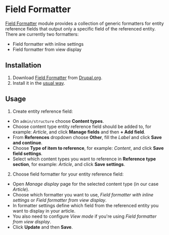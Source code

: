 # Field Formatter

[Field Formatter](https://www.drupal.org/project/field_formatter) module provides
a collection of generic formatters for entity reference fields that output only
a specific field of the referenced entity. There are currently two formatters:

- Field formatter with inline settings
- Field formatter from view display

## Installation

1. Download [Field Formatter](https://www.drupal.org/project/field_formatter) from [Drupal.org](https://www.drupal.org/node/2328797/release).
2. Install it in the [usual way](https://www.drupal.org/documentation/install/modules-themes/modules-8).

## Usage

1. Create entity reference field:
  * On `admin/structure` choose **Content types**.
  * Choose content type entity reference field should be added to, for example: *Article*, and click **Manage fields** and then **+ Add field**.
  * From **References** dropdown choose **Other**, fill the *Label* and click **Save and continue**.
  * Choose **Type of item to reference**, for example: *Content*, and click **Save field settings**.
  * Select which content types you want to reference in **Reference type section**, for example: *Article*, and click **Save settings**.
2. Choose field formatter for your entity reference field:
  * Open *Manage display* page for the selected content type (in our case *Article*).
  * Choose which formatter you want to use, *Field formatter with inline settings* or *Field formatter from view display*.
  * In formatter settings define which field from the referenced entity you want to display in your article.
  * You also need to configure *View mode* if you're using *Field formatter from view display*.
  * Click **Update** and then **Save**.
